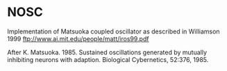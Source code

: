 # NOSC
Implementation of Matsuoka coupled oscillator as described in Williamson 1999
ftp://www.ai.mit.edu/people/matt/iros99.pdf

After  K. Matsuoka. 1985. Sustained oscillations generated by mutually  inhibiting  neurons  with  adaption.
Biological Cybernetics, 52:376, 1985.
